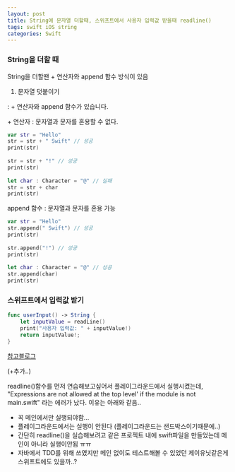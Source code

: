 ```yaml
---
layout: post
title: String에 문자열 더할때, 스위프트에서 사용자 입력값 받을때 readline()
tags: swift iOS string
categories: Swift
---
```




### String을 더할 때

String을 더할땐 + 연산자와 append 함수 방식이 있음

1) 문자열 덧붙이기

 : + 연산자와 append 함수가 있습니다.

\+ 연산자 : 문자열과 문자를 혼용할 수 없다.

```swift
var str = "Hello"
str = str + " Swift" // 성공
print(str)
 
str = str + "!" // 성공
print(str)
 
let char : Character = "@" // 실패
str = str + char
print(str)
```

append 함수 : 문자열과 문자를 혼용 가능

```swift
var str = "Hello"
str.append(" Swift") // 성공
print(str)
 
str.append("!") // 성공
print(str)
 
let char : Character = "@" // 성공
str.append(char)
print(str)
```





### 스위프트에서 입력값 받기

```swift
func userInput() -> String {
    let inputValue = readLine()
    print("사용자 입력값: " + inputValue!)
    return inputValue!;
}
```

[참고블로그](http://zeddios.tistory.com/68)



(+추가..)

readline()함수를 먼저 연습해보고싶어서 플레이그라운드에서 실행시켰는데, "Expressions are not allowed at the top level' if the module is not main.swift" 라는 에러가 났다. 이유는 아래와 같음..

- 꼭 메인에서만 실행되야함… 
- 플레이그라운드에서는 실행이 안된다 (플레이그라운드는 샌드박스이기때문에..)
- 간단히 readline()을 실습해보려고 같은 프로젝트 내에 swift파일을 만들었는데 메인이 아니라 실행이안됨 ㅠㅠ
- 자바에서 TDD를 위해 쓰였지만 메인 없이도 테스트해볼 수 있었던 제이유닛같은게 스위프트에도 있을까..?